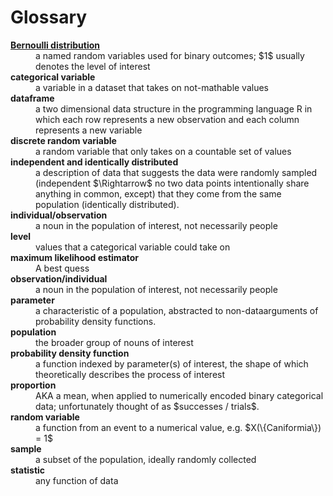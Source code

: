 # Glossary

<dl>
  <dt><b><a href="/314/bernoulli/proportions#bernoulli-distribution">Bernoulli
  distribution</a></b></dt>
  <dd>a named random variables used for binary outcomes; $1$ usually
    denotes the level of interest</dd>

  <dt><b>categorical variable</b></dt>
  <dd>a variable in a dataset that takes on not-mathable values</dd>

  <dt><b>dataframe</b></dt>
  <dd>a two dimensional data structure in the programming language R
      in which each row represents a new observation and each column
    represents a new variable</dd>

  <dt><b>discrete random variable</b></dt>
  <dd>a random variable that only takes on a countable set of values</dd>
  
  <dt><b>independent and identically distributed</b></dt>
  <dd>a description of data that suggests the data were randomly
      sampled (independent $\Rightarrow$ no two data points
      intentionally share anything in common, except) that they come
    from the same population (identically distributed).</dd>

  <dt><b>individual/observation</b></dt>
  <dd>a noun in the population of interest, not necessarily
    people</dd>

  <dt><b>level</b></dt>
  <dd>values that a categorical variable could take on</dd>
  
  <dt><b>maximum likelihood estimator</b></dt>
  <dd>A best quess</dd>

  <dt><b>observation/individual</b></dt>
  <dd>a noun in the population of interest, not necessarily
  people</dd>

  <dt><b>parameter</b></dt>
  <dd>a characteristic of a population, abstracted to
    non-dataarguments of probability density functions.</dd>

  <dt><b>population</b></dt>
  <dd>the broader group of nouns of interest</dd>

  <dt><b>probability density function</b></dt>
  <dd>a function indexed by parameter(s) of interest, the shape of
      which theoretically describes the process of interest</dd>
    
  <dt><b>proportion</b></dt>
  <dd>AKA a mean, when applied to numerically encoded binary
      categorical data; unfortunately thought of as $successes /
    trials$.</dd>

  <dt><b>random variable</b></dt>
  <dd>a function from an event to a numerical value,
    e.g. $X(\{Caniformia\}) = 1$</dd>

  <dt><b>sample</b></dt>
  <dd>a subset of the population, ideally randomly collected</dd>

  <dt><b>statistic</b></dt>
  <dd>any function of data</dd>
</dl>
